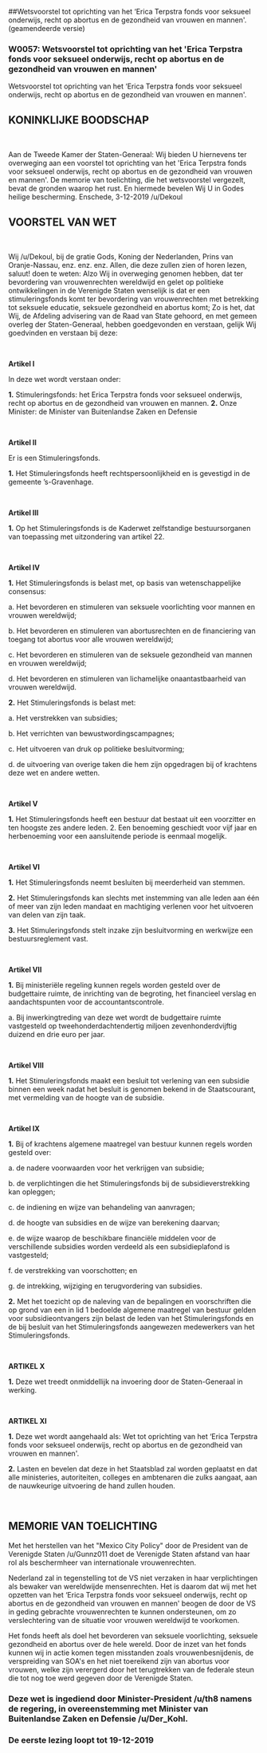 ##Wetsvoorstel tot oprichting van het ‘Erica Terpstra fonds voor seksueel onderwijs, recht op abortus en de gezondheid van vrouwen en mannen'. (geamendeerde versie) 
 
### W0057: Wetsvoorstel tot oprichting van het 'Erica Terpstra fonds voor seksueel onderwijs, recht op abortus en de gezondheid van vrouwen en mannen'

Wetsvoorstel tot oprichting van het ‘Erica Terpstra fonds voor seksueel onderwijs, recht op abortus en de gezondheid van vrouwen en mannen'.

## KONINKLIJKE BOODSCHAP

&nbsp;

Aan de Tweede Kamer der Staten-Generaal:
Wij bieden U hiernevens ter overweging aan een voorstel tot oprichting van het 'Erica Terpstra fonds voor seksueel onderwijs, recht op abortus en de gezondheid van vrouwen en mannen'. De memorie van toelichting, die het wetsvoorstel vergezelt, bevat de gronden waarop het rust. En hiermede bevelen Wij U in Godes heilige bescherming.
Enschede, 3-12-2019 /u/Dekoul

## VOORSTEL VAN WET

&nbsp;

Wij /u/Dekoul, bij de gratie Gods, Koning der Nederlanden, Prins van Oranje-Nassau, enz. enz. enz. Allen, die deze zullen zien of horen lezen, saluut! doen te weten: Alzo Wij in overweging genomen hebben, dat ter bevordering van vrouwenrechten wereldwijd en gelet op politieke ontwikkelingen in de Verenigde Staten wenselijk is dat er een stimuleringsfonds komt ter bevordering van vrouwenrechten met betrekking tot seksuele educatie, seksuele gezondheid en abortus komt; Zo is het, dat Wij, de Afdeling advisering van de Raad van State gehoord, en met gemeen overleg der Staten-Generaal, hebben goedgevonden en verstaan, gelijk Wij goedvinden en verstaan bij deze:

&nbsp;

**Artikel I**

In deze wet wordt verstaan onder:

**1.** Stimuleringsfonds: het Erica Terpstra fonds voor seksueel onderwijs, recht op abortus en de gezondheid van vrouwen en mannen.
**2.** Onze Minister: de Minister van Buitenlandse Zaken en Defensie

&nbsp;

**Artikel II**

Er is een Stimuleringsfonds.

**1.** Het Stimuleringsfonds heeft rechtspersoonlijkheid en is gevestigd in de gemeente ’s-Gravenhage.

&nbsp;

**Artikel III**

**1.** Op het Stimuleringsfonds is de Kaderwet zelfstandige bestuursorganen van toepassing met uitzondering van artikel 22.

&nbsp;

**Artikel IV**

**1.** Het Stimuleringsfonds is belast met, op basis van wetenschappelijke consensus:

   a. Het bevorderen en stimuleren van seksuele voorlichting voor mannen en vrouwen wereldwijd;
   
   b. Het bevorderen en stimuleren van abortusrechten en de financiering van toegang tot abortus voor alle vrouwen wereldwijd;
   
   c. Het bevorderen en stimuleren van de seksuele gezondheid van mannen en vrouwen wereldwijd;
   
   d. Het bevorderen en stimuleren van lichamelijke onaantastbaarheid van vrouwen wereldwijd.

**2.** Het Stimuleringsfonds is belast met:

   a. Het verstrekken van subsidies;
   
   b. Het verrichten van bewustwordingscampagnes;
   
   c. Het uitvoeren van druk op politieke besluitvorming;
   
   d. de uitvoering van overige taken die hem zijn opgedragen bij of krachtens deze wet en andere wetten.

&nbsp;

**Artikel V**

**1.** Het Stimuleringsfonds heeft een bestuur dat bestaat uit een voorzitter en ten hoogste zes andere leden.
2. Een benoeming geschiedt voor vijf jaar en herbenoeming voor een aansluitende periode is eenmaal mogelijk.

&nbsp;

**Artikel VI**

**1.** Het Stimuleringsfonds neemt besluiten bij meerderheid van stemmen.

**2.** Het Stimuleringsfonds kan slechts met instemming van alle leden aan één of meer van zijn leden mandaat en machtiging verlenen voor het uitvoeren van delen van zijn taak.

**3.** Het Stimuleringsfonds stelt inzake zijn besluitvorming en werkwijze een bestuursreglement vast.

&nbsp;

**Artikel VII**

**1.** Bij ministeriële regeling kunnen regels worden gesteld over de budgettaire ruimte, de inrichting van de begroting, het financieel verslag en aandachtspunten voor de accountantscontrole.

   a. Bij inwerkingtreding van deze wet wordt de budgettaire ruimte vastgesteld op tweehonderdachtendertig miljoen zevenhonderdvijftig duizend en drie euro per jaar.

&nbsp;

**Artikel VIII**

**1.** Het Stimuleringsfonds maakt een besluit tot verlening van een subsidie binnen een week nadat het besluit is genomen bekend in de Staatscourant, met vermelding van de hoogte van de subsidie.

&nbsp;

**Artikel IX**

**1.** Bij of krachtens algemene maatregel van bestuur kunnen regels worden gesteld over:

   a. de nadere voorwaarden voor het verkrijgen van subsidie;

   b. de verplichtingen die het Stimuleringsfonds bij de subsidieverstrekking kan opleggen;
   
   c. de indiening en wijze van behandeling van aanvragen;
   
   d. de hoogte van subsidies en de wijze van berekening daarvan;
   
   e. de wijze waarop de beschikbare financiële middelen voor de verschillende subsidies worden verdeeld als een subsidieplafond is vastgesteld;
   
   f. de verstrekking van voorschotten; en
   
   g. de intrekking, wijziging en terugvordering van subsidies.

**2.** Met het toezicht op de naleving van de bepalingen en voorschriften die op grond van een in lid 1 bedoelde algemene maatregel van bestuur gelden voor subsidieontvangers zijn belast de leden van het Stimuleringsfonds en de bij besluit van het Stimuleringsfonds aangewezen medewerkers van het Stimuleringsfonds.

&nbsp;

**ARTIKEL X**

**1.** Deze wet treedt onmiddellijk na invoering door de Staten-Generaal in werking.

&nbsp;

**ARTIKEL XI**

**1.** Deze wet wordt aangehaald als: Wet tot oprichting van het ‘Erica Terpstra fonds voor seksueel onderwijs, recht op abortus en de gezondheid van vrouwen en mannen'.

**2.** Lasten en bevelen dat deze in het Staatsblad zal worden geplaatst en dat alle ministeries, autoriteiten, colleges en ambtenaren die zulks aangaat, aan de nauwkeurige uitvoering de hand zullen houden.

&nbsp;

## MEMORIE VAN TOELICHTING 

Met het herstellen van het "Mexico City Policy" door de President van de Verenigde Staten /u/Gunnz011 doet de Verenigde Staten afstand van haar rol als beschermheer van internationale vrouwenrechten.

Nederland zal in tegenstelling tot de VS niet verzaken in haar verplichtingen als bewaker van wereldwijde mensenrechten. Het is daarom dat wij met het opzetten van het ‘Erica Terpstra fonds voor seksueel onderwijs, recht op abortus en de gezondheid van vrouwen en mannen' beogen de door de VS in geding gebrachte vrouwenrechten te kunnen ondersteunen, om zo verslechtering van de situatie voor vrouwen wereldwijd te voorkomen.

Het fonds heeft als doel het bevorderen van seksuele voorlichting, seksuele gezondheid en abortus over de hele wereld. Door de inzet van het fonds kunnen wij in actie komen tegen misstanden zoals vrouwenbesnijdenis, de verspreiding van SOA's en het niet toereikend zijn van abortus voor vrouwen, welke zijn verergerd door het terugtrekken van de federale steun die tot nog toe werd gegeven door de Verenigde Staten.

### Deze wet is ingediend door Minister-President /u/th8 namens de regering, in overeenstemming met Minister van Buitenlandse Zaken en Defensie /u/Der_Kohl.

### De eerste lezing loopt tot 19-12-2019